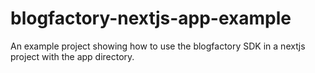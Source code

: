 # blogfactory-nextjs-app-example
An example project showing how to use the blogfactory SDK in a nextjs project with the app directory.
